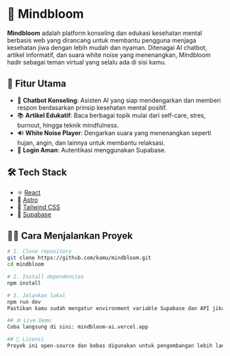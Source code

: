 # 🧠 Mindbloom

**Mindbloom** adalah platform konseling dan edukasi kesehatan mental berbasis web yang dirancang untuk membantu pengguna menjaga kesehatan jiwa dengan lebih mudah dan nyaman. Ditenagai AI chatbot, artikel informatif, dan suara white noise yang menenangkan, Mindbloom hadir sebagai teman virtual yang selalu ada di sisi kamu.

## 🚀 Fitur Utama

- 🤖 **Chatbot Konseling**: Asisten AI yang siap mendengarkan dan memberi respon berdasarkan prinsip kesehatan mental positif.
- 📚 **Artikel Edukatif**: Baca berbagai topik mulai dari self-care, stres, burnout, hingga teknik mindfulness.
- 🔊 **White Noise Player**: Dengarkan suara yang menenangkan seperti hujan, angin, dan lainnya untuk membantu relaksasi.
- 🔐 **Login Aman**: Autentikasi menggunakan Supabase.

## 🛠️ Tech Stack

- ⚛️ [React](https://reactjs.org/)
- 🚀 [Astro](https://astro.build/)
- 💨 [Tailwind CSS](https://tailwindcss.com/)
- 🐬 [Supabase](https://supabase.io/)

## 🧑‍💻 Cara Menjalankan Proyek

```bash
# 1. Clone repository
git clone https://github.com/kamu/mindbloom.git
cd mindbloom

# 2. Install dependencies
npm install

# 3. Jalankan lokal
npm run dev
Pastikan kamu sudah mengatur environment variable Supabase dan API jika diperlukan.

## 🌐 Live Demo
Coba langsung di sini: mindbloom-ai.vercel.app

## 📄 Lisensi
Proyek ini open-source dan bebas digunakan untuk pengembangan lebih lanjut. Silakan fork, eksplorasi, dan kembangkan versi kamu sendiri ✨
